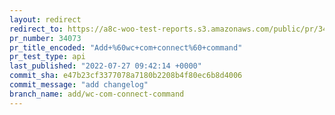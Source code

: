 ```yaml
---
layout: redirect
redirect_to: https://a8c-woo-test-reports.s3.amazonaws.com/public/pr/34073/api/index.html
pr_number: 34073
pr_title_encoded: "Add+%60wc+com+connect%60+command"
pr_test_type: api
last_published: "2022-07-27 09:42:14 +0000"
commit_sha: e47b23cf3377078a7180b2208b4f80ec6b8d4006
commit_message: "add changelog"
branch_name: add/wc-com-connect-command
---
```

